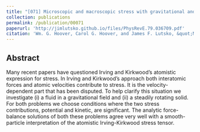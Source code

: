 ```yaml
---
title: "[071] Microscopic and macroscopic stress with gravitational and rotational forces"
collection: publications
permalink: /publication/00071
paperurl: 'http://jimlutsko.github.io/files/PhysRevE.79.036709.pdf'
citation: 'Wm. G. Hoover, Carol G. Hoover, and James F. Lutsko, &quot;Microscopic and macroscopic stress with gravitational and rotational forces&quot;, <i>Phys. Rev. E</i>, <strong>79</strong>, 36709 (2009)'
---
```

Abstract
---
Many recent papers have questioned Irving and Kirkwood’s atomistic expression for stress. In Irving and Kirkwood’s approach both interatomic forces and atomic velocities contribute to stress. It is the velocity-dependent part that has been disputed. To help clarify this situation we investigate (i) a fluid in a gravitational field and (ii) a steadily rotating solid. For both problems we choose conditions where the two stress contributions, potential and kinetic, are significant. The analytic force-balance solutions of both these problems agree very well with a smooth-particle interpretation of the atomistic Irving-Kirkwood stress tensor.
